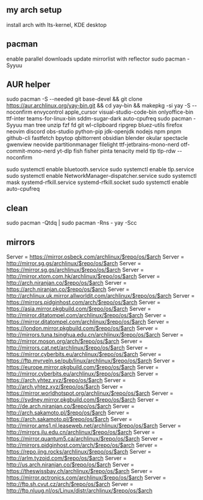 ## my arch setup
install arch with lts-kernel, KDE desktop

## pacman
enable parallel downloads
update mirrorlist with reflector
sudo pacman -Syyuu

## AUR helper
sudo pacman -S --needed git base-devel && git clone https://aur.archlinux.org/yay-bin.git && cd yay-bin && makepkg -si
yay -S --noconfirm envycontrol apple_cursor visual-studio-code-bin onlyoffice-bin ttf-inter teams-for-linux-bin sddm-sugar-dark auto-cpufreq
sudo pacman -Syyuu man tree unzip fzf fd git wl-clipboard ripgrep bluez-utils firefox neovim discord obs-studio python-pip jdk-openjdk nodejs npm pnpm github-cli fastfetch bpytop qbittorrent obsidian blender okular spectacle gwenview neovide partitionmanager filelight ttf-jetbrains-mono-nerd otf-commit-mono-nerd yt-dlp fish fisher pinta tenacity meld tlp tlp-rdw --noconfirm

sudo systemctl enable bluetooth.service
sudo systemctl enable tlp.service
sudo systemctl enable NetworkManager-dispatcher.service
sudo systemctl mask systemd-rfkill.service systemd-rfkill.socket
sudo systemctl enable auto-cpufreq

## clean
sudo pacman -Qtdq | sudo pacman -Rns -
yay -Scc

## mirrors
Server = https://mirror.osbeck.com/archlinux/$repo/os/$arch
Server = http://mirror.sg.gs/archlinux/$repo/os/$arch
Server = https://mirror.sg.gs/archlinux/$repo/os/$arch
Server = http://mirror.xtom.com.hk/archlinux/$repo/os/$arch
Server = http://arch.niranjan.co/$repo/os/$arch
Server = https://arch.niranjan.co/$repo/os/$arch
Server = http://archlinux.uk.mirror.allworldit.com/archlinux/$repo/os/$arch
Server = https://mirrors.pidginhost.com/arch/$repo/os/$arch
Server = https://asia.mirror.pkgbuild.com/$repo/os/$arch
Server = http://mirror.ditatompel.com/archlinux/$repo/os/$arch
Server = https://mirror.ditatompel.com/archlinux/$repo/os/$arch
Server = https://london.mirror.pkgbuild.com/$repo/os/$arch
Server = http://mirrors.tuna.tsinghua.edu.cn/archlinux/$repo/os/$arch
Server = http://mirror.moson.org/arch/$repo/os/$arch
Server = http://mirrors.cat.net/archlinux/$repo/os/$arch
Server = https://mirror.cyberbits.eu/archlinux/$repo/os/$arch
Server = https://ftp.myrveln.se/pub/linux/archlinux/$repo/os/$arch
Server = https://europe.mirror.pkgbuild.com/$repo/os/$arch
Server = http://mirror.cyberbits.eu/archlinux/$repo/os/$arch
Server = https://arch.yhtez.xyz/$repo/os/$arch
Server = http://arch.yhtez.xyz/$repo/os/$arch
Server = https://mirror.worldhotspot.org/archlinux/$repo/os/$arch
Server = https://sydney.mirror.pkgbuild.com/$repo/os/$arch
Server = http://de.arch.niranjan.co/$repo/os/$arch
Server = http://arch.sakamoto.pl/$repo/os/$arch
Server = https://arch.sakamoto.pl/$repo/os/$arch
Server = http://mirror.ams1.nl.leaseweb.net/archlinux/$repo/os/$arch
Server = http://mirrors.jlu.edu.cn/archlinux/$repo/os/$arch
Server = https://mirror.quantum5.ca/archlinux/$repo/os/$arch
Server = http://mirrors.pidginhost.com/arch/$repo/os/$arch
Server = https://repo.jing.rocks/archlinux/$repo/os/$arch
Server = http://arlm.tyzoid.com/$repo/os/$arch
Server = http://us.arch.niranjan.co/$repo/os/$arch
Server = https://theswissbay.ch/archlinux/$repo/os/$arch
Server = https://mirror.qctronics.com/archlinux/$repo/os/$arch
Server = http://ftp.sh.cvut.cz/arch/$repo/os/$arch
Server = http://ftp.nluug.nl/os/Linux/distr/archlinux/$repo/os/$arch
